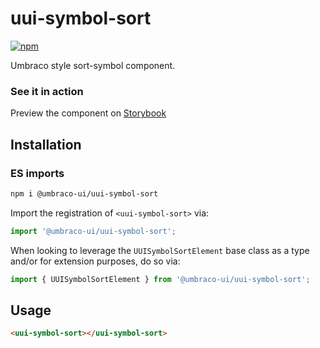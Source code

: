 # uui-symbol-sort

[![npm](https://img.shields.io/npm/v/@umbraco-ui/uui-symbol-sort?logoColor=%231B264F)](https://www.npmjs.com/package/@umbraco-ui/uui-symbol-sort)

Umbraco style sort-symbol component.

### See it in action

Preview the component on [Storybook](https://uui.umbraco.com/?path=/docs/uui-symbol-sort--docs)

## Installation

### ES imports

```zsh
npm i @umbraco-ui/uui-symbol-sort
```

Import the registration of `<uui-symbol-sort>` via:

```javascript
import '@umbraco-ui/uui-symbol-sort';
```

When looking to leverage the `UUISymbolSortElement` base class as a type and/or for extension purposes, do so via:

```javascript
import { UUISymbolSortElement } from '@umbraco-ui/uui-symbol-sort';
```

## Usage

```html
<uui-symbol-sort></uui-symbol-sort>
```
